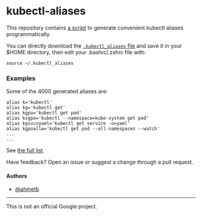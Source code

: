 # kubectl-aliases

This repository contains [a script](generate_aliases.py) to generate convenient
kubectl aliases programmatically.

You can directly download the [`.kubectl_aliases` file](.kubectl_aliases) and
save it in your $HOME directory, then edit your .bashrc/.zshrc file with:

    source ~/.kubectl_aliases

### Examples

Some of the 4000 generated aliases are:

```
alias k='kubectl'
alias kg='kubectl get'
alias kgpo='kubectl get pod'
alias ksgpo='kubectl --namespace=kube-system get pod'
alias kgsvcoyaml='kubectl get service -o=yaml'
alias kgpoallw='kubectl get pod --all-namespaces --watch'
...
...
```

See [the full list](.kubectl_aliases).

Have feedback? Open an issue or suggest a change through a pull request.

#### Authors

- [@ahmetb](https://twitter.com/ahmetb)

-----

This is not an official Google project.
